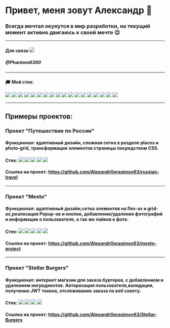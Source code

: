 # Привет, меня зовут Александр 👋 #

### Всегда мечтал окунутся в мир разработки, на текущий момент активно двигаюсь к своей мечте 😉 ###
***
#### Для связи [<img src="https://img.shields.io/badge/telegram-black?style=for-the-badge&logo=telegram&logoColor=26A5E4"/>](https://t.me/Phantom6390)
##### @Phantom6390
***
#### 🎓 Мой стек:

<img src="https://img.shields.io/badge/HTML-black?style=for-the-badge&logo=HTML5&logoColor=red"/> <img src="https://img.shields.io/badge/CSS3-black?style=for-the-badge&logo=CSS3&logoColor=blue"/> <img src="https://img.shields.io/badge/BEM-black?style=for-the-badge&logo=bem&logoColor=orange"/> <img src="https://img.shields.io/badge/JavaScript-black?style=for-the-badge&logo=javascript&logoColor=yellow"/> <img src="https://img.shields.io/badge/TypeScript-black?style=for-the-badge&logo=typescript&logoColor=blue"/> <img src="https://img.shields.io/badge/React-black?style=for-the-badge&logo=react&logoColor=61DAFB"/> <img src="https://img.shields.io/badge/Redux-black?style=for-the-badge&logo=redux&logoColor=764ABC"/>  <img src="https://img.shields.io/badge/cypress-black?style=for-the-badge&logo=cypress&logoColor=green"/> <img src="https://img.shields.io/badge/jest-black?style=for-the-badge&logo=jest&logoColor=C21325"/> <img src="https://img.shields.io/badge/node.js-black?style=for-the-badge&logo=nodedotjs&logoColor=339933"/> <img src="https://img.shields.io/badge/express-black?style=for-the-badge&logo=express&logoColor=blue"/> <img src="https://img.shields.io/badge/nest.js-black?style=for-the-badge&logo=nestjs&logoColor=E0234E"/> <img src="https://img.shields.io/badge/mongodb-black?style=for-the-badge&logo=mongodb&logoColor=47A248"/> <img src="https://img.shields.io/badge/mongoose-black?style=for-the-badge&logo=mongoose&logoColor=880000"/> <img src="https://img.shields.io/badge/postgresql-black?style=for-the-badge&logo=postgresql&logoColor=4169E1"/> <img src="https://img.shields.io/badge/postman-black?style=for-the-badge&logo=postman&logoColor=FF6C37"/> <img src="https://img.shields.io/badge/insomnia-black?style=for-the-badge&logo=insomnia&logoColor=4000BF"/> <img src="https://img.shields.io/badge/Figma-black?style=for-the-badge&logo=figma&logoColor=F24E1E"/>

***
## Примеры проектов:

### Проект "Путешествие по России"<br>

#### Функционал: адаптивный дизайн, сложная сетка в разделе places и photo-grid, трансформация элементов страницы посредством CSS.<br>
#### Стек:  <img src="https://img.shields.io/badge/HTML-black?style=for-the-badge&logo=HTML5&logoColor=red"/> <img src="https://img.shields.io/badge/CSS3-black?style=for-the-badge&logo=CSS3&logoColor=blue"/> <img src="https://img.shields.io/badge/BEM-black?style=for-the-badge&logo=bem&logoColor=orange"/> <img src="https://img.shields.io/badge/JavaScript-black?style=for-the-badge&logo=javascript&logoColor=yellow"/> <img src="https://img.shields.io/badge/Figma-black?style=for-the-badge&logo=figma&logoColor=F24E1E"/>
#### Ссылка на проект: https://github.com/AlexandrGerasimov63/russian-travel

---

### Проект "Mesto"
#### Функционал: адаптивный дизайн,сетка элементов на flex-ах и grid-ах,реализация Popup-ов и кнопок, добавление/удаление фотографий и информации о пользователе, а так же лайков к фото.
#### Стек:  <img src="https://img.shields.io/badge/HTML-black?style=for-the-badge&logo=HTML5&logoColor=red"/> <img src="https://img.shields.io/badge/CSS3-black?style=for-the-badge&logo=CSS3&logoColor=blue"/> <img src="https://img.shields.io/badge/BEM-black?style=for-the-badge&logo=bem&logoColor=orange"/> <img src="https://img.shields.io/badge/JavaScript-black?style=for-the-badge&logo=javascript&logoColor=yellow"/> <img src="https://img.shields.io/badge/Figma-black?style=for-the-badge&logo=figma&logoColor=F24E1E"/>
#### Ссылка на проект: https://github.com/AlexandrGerasimov63/mesto-project

---

### Проект "Stellar Burgers"
#### Функционал: интернет магазин для заказа бургеров, с добавлением и удалением ингредиентов. Авторизация пользователя,валидация, получение JWT токена, отслеживание заказа по веб сокету.
#### Стек: <img src="https://img.shields.io/badge/TypeScript-black?style=for-the-badge&logo=typescript&logoColor=blue"/> <img src="https://img.shields.io/badge/React-black?style=for-the-badge&logo=react&logoColor=61DAFB"/> <img src="https://img.shields.io/badge/Redux-black?style=for-the-badge&logo=redux&logoColor=764ABC"/> <img src="https://img.shields.io/badge/Figma-black?style=for-the-badge&logo=figma&logoColor=F24E1E"/>
#### Ссылка на проект: https://github.com/AlexandrGerasimov63/Stellar-Burgers
<!--
**AlexandrGerasimov63/AlexandrGerasimov63** is a ✨ _special_ ✨ repository because its `README.md` (this file) appears on your GitHub profile.

Here are some ideas to get you started:

- 🔭 I’m currently working on ...
- 🌱 I’m currently learning ...
- 👯 I’m looking to collaborate on ...
- 🤔 I’m looking for help with ...
- 💬 Ask me about ...
- 📫 How to reach me: ...
- 😄 Pronouns: ...
- ⚡ Fun fact: ...
-->
